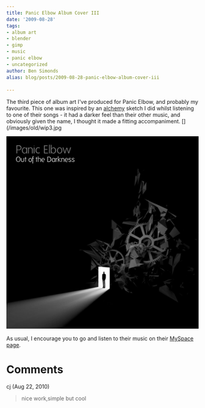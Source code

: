 ```yaml
---
title: Panic Elbow Album Cover III
date: '2009-08-28'
tags:
- album art
- blender
- gimp
- music
- panic elbow
- uncategorized
author: Ben Simonds
alias: blog/posts/2009-08-28-panic-elbow-album-cover-iii

---
```


The third piece of album art I've produced for Panic Elbow, and probably my favourite. This one was inspired by an [alchemy](http://al.chemy.org) sketch I did whilst listening to one of their songs - it had a darker feel than their other music, and obviously given the name, I thought it made a fitting accompaniment. [](/images/old/wip3.jpg

![WIP3_S ><](/images/old/wip3_s.jpg)


As usual, I encourage you to go and listen to their music on their [MySpace page](http://www.myspace.com/panicelbow).



# Comments


cj (Aug 22, 2010)
> nice work,simple but cool

